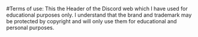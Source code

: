 

#Terms of use:
This the Header of the Discord web which I have used for educational purposes only. 
I understand that the brand and trademark may be protected by copyright and will only use them for educational and personal purposes.


